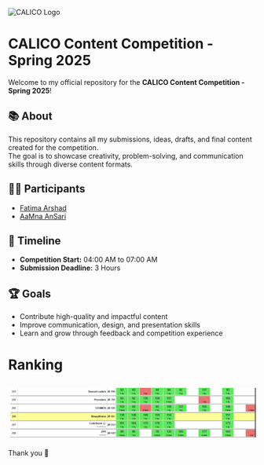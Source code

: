 ![CALICO Logo](https://calico.berkeley.edu/images/banner/blocks.png)

# CALICO Content Competition - Spring 2025

Welcome to my official repository for the **CALICO Content Competition - Spring 2025**!

## 📚 About
This repository contains all my submissions, ideas, drafts, and final content created for the competition.  
The goal is to showcase creativity, problem-solving, and communication skills through diverse content formats.

## 👩‍💻 Participants
- [Fatima Arshad](https://www.linkedin.com/in/fatima-arshad-6ba52a184/)
- [AaMna AnSari](https://www.linkedin.com/in/aamnansari/)

## 📅 Timeline
- **Competition Start:** 04:00 AM to 07:00 AM
- **Submission Deadline:** 3 Hours

## 🏆 Goals
- Contribute high-quality and impactful content
- Improve communication, design, and presentation skills
- Learn and grow through feedback and competition experience

# Ranking

![206 rank.PNG](./images/206%20rank.PNG)
---

Thank you 🧡